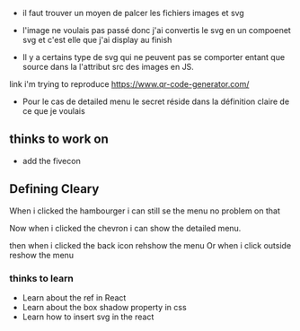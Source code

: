 * il faut trouver un moyen de palcer les 
fichiers images et svg

* l'image ne voulais pas passé donc j'ai convertis 
le svg en un compoenet svg et c'est elle que j'ai 
display au finish

* Il y a certains type de svg qui ne peuvent pas se comporter entant que 
source dans la l'attribut src des images en JS.

link i'm trying to reproduce
https://www.qr-code-generator.com/


* Pour le cas de detailed menu le secret
réside dans la définition claire de ce que je voulais


## thinks to work on
* add the fivecon


## Defining Cleary 

When i clicked the hambourger i can still se the menu
no problem on that

Now when i clicked the chevron i can show
the detailed menu.

then when i clicked the back icon rehshow the menu
Or when i click outside reshow the menu



### thinks to learn
* Learn about the ref in React
* Learn about the box shadow property in css
* Learn how to insert svg in the react 